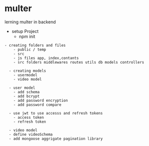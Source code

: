 # multer
 lerning multer in backend


   - setup Project
      - npm init

    - creating folders and files
        - public / temp
        - src
        - js files app, index,contants
        - src folders middlewares routes utils db models controllers

      - creating models
        - usermodel
        - video model

      - user model
        - add schema
        - add bcrypt 
        - add password encryption
        - add password compare 

      - use jwt to use accesss and refresh tokens 
        - access token 
        - refresh token 
    
      - video model 
      - define videoSchema 
      - add mongoose aggrigate pagination library 



